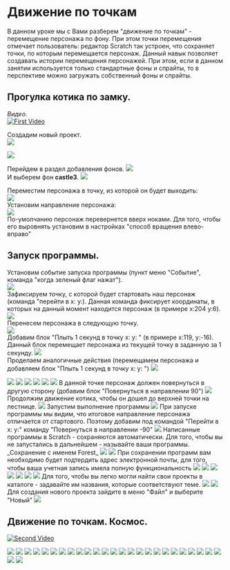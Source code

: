 # Движение по точкам
В данном уроке мы с Вами разберем "движение по точкам" - перемещение персонажа по фону. При этом точки перемещения отмечает пользователь: редактор Scratch так устроен, что сохраняет точки, по которым перемещается персонаж. Данный навык позволяет создавать истории перемещения персонажей. При этом, если в данном занятии используется только стандартные фоны и спрайты, то в перспективе можно загружать собственный фоны и спрайты.
## Прогулка котика по замку.  
_Видео_.  
[![First Video](https://img.youtube.com/vi/KvWqeAr5SeQ/0.jpg)](http://www.youtube.com/watch?v=KvWqeAr5SeQ)

 
Создадим новый проект.  
<img src = "./img/scratch01.jpg">  
  
<img src = "./img/scratch02.jpg">  

Перейдем в раздел добавления фонов. 
<img src = "./img/scratch03.jpg">  
И выберем фон **castle3**. 
<img src = "./img/scratch04.jpg">  

Переместим персонажа в точку, из которой он будет выходить:  
<img src = "./img/scratch05.jpg">  
Установим направление персонажа:  
<img src = "./img/scratch06.jpg">  
По-умолчанию персонаж перевернется вверх ноками. Для того, чтобы его выровнять установим в настройках "способ вращения влево-вправо"

## Запуск программы. 
Установим событие запуска программы (пункт меню "Событие", команда "когда зеленый флаг нажат").  
<img src = "./img/scratch08.jpg">  
Зафиксируем точку, с которой будет стартовать наш персонаж (команда "перейти в x:   y:). Данная команда фиксирует координаты, в которых на данный момент находится персонаж (в примере x:204 y:6).  
<img src = "./img/scratch09.jpg">  
Перенесем персонажа в следующую точку.  
<img src = "./img/scratch10.jpg">  
Добавим блок "Плыть 1 секунд в точку x:   y:  " (в примере х:119, y:-16). Данный блок перемещает персонажа из текущей точку в заданную за 1 секунду.
<img src = "./img/scratch11.jpg">  
Проделаем аналогичные действия (перемещамем персонажа и добавляем блок "Плыть 1 секунд в точку x:   y:  ")
<img src = "./img/scratch12.jpg">  
  
<img src = "./img/scratch13.jpg">  
  
<img src = "./img/scratch14.jpg">  
  
<img src = "./img/scratch15.jpg">  
  
<img src = "./img/scratch16.jpg">  
  
<img src = "./img/scratch17.jpg">  
  
<img src = "./img/scratch18.jpg">  
В данной точке персонаж должен повернуться в другую сторону (добавим блок "Повернуться в направлении 90")
<img src = "./img/scratch19.jpg">  
Продолжим движение котика, чтобы он дошел до верхней точки на лестнице.    
<img src = "./img/scratch20.jpg">  
  Запустим выполнение программы
<img src = "./img/scratch21.jpg">  
  При запуске программы мы видим, что итоговое направление персонажа отличается от стартового. Поэтому добавим под командой "Перейти в x:  y:" команду "Повернуться в направлении -90" 
<img src = "./img/scratch22.jpg">  
  Написанные программы в Scratch - сохраняются автоматически. Для того, чтобы вы не запустались в дальнейшем - называйте ваши программы. 
  _Сохранение с именем Forest_ 
  
  <img src = "./img/scratch29.jpg">  

  
  
<img src = "./img/scratch23.jpg">  
  При сохранении программ вам необходимо будет подтердить адрес электронной почты, для того, чтобы ваша учетная запись имела полную функциональность
<img src = "./img/scratch24.jpg">  
  
<img src = "./img/scratch25.jpg">  
  
<img src = "./img/scratch26.jpg">  
  
<img src = "./img/scratch27.jpg">  
  
<img src = "./img/scratch28.jpg">  
  
  
<img src = "./img/scratch30.jpg">  
  
<img src = "./img/scratch31.jpg">  
Для того, чтобы вы легко могли найти свои проекты в каталоге - задавайте им названия, которые соответствуют теме.
<img src = "./img/scratch32.jpg">  
  
<img src = "./img/scratch33.jpg">  
  Для создания нового проекта зайдите в меню "Файл" и выберите "Новый"
<img src = "./img/scratch34.jpg">  
  
## Движение по точкам. Космос.
[![Second Video](https://img.youtube.com/vi/u6oJzOMGtuE/0.jpg)](http://www.youtube.com/watch?v=u6oJzOMGtuE)


<img src = "./img/scratch35.jpg">  
  
<img src = "./img/scratch36.jpg">  
  
<img src = "./img/scratch37.jpg">  
  
<img src = "./img/scratch38.jpg">  
  
<img src = "./img/scratch39.jpg">  
  
<img src = "./img/scratch40.jpg">  
  
<img src = "./img/scratch41.jpg">  
  
<img src = "./img/scratch42.jpg">  
  
<img src = "./img/scratch43.jpg">  
  
<img src = "./img/scratch44.jpg">  
  
<img src = "./img/scratch45.jpg">  
  
<img src = "./img/scratch46.jpg">  
  
<img src = "./img/scratch47.jpg">  
  
<img src = "./img/scratch48.jpg">  
  
<img src = "./img/scratch49.jpg">  
  
<img src = "./img/scratch50.jpg">  
  
<img src = "./img/scratch51.jpg">  
  
<img src = "./img/scratch52.jpg">  
  
<img src = "./img/scratch53.jpg">  
  
<img src = "./img/scratch54.jpg">  
  
<img src = "./img/scratch55.jpg">  
  
<img src = "./img/scratch56.jpg">  
  
<img src = "./img/scratch57.jpg">  
  
<img src = "./img/scratch58.jpg">  
  
<img src = "./img/scratch59.jpg">  
  
<img src = "./img/scratch60.jpg">  
  
<img src = "./img/scratch61.jpg">  
